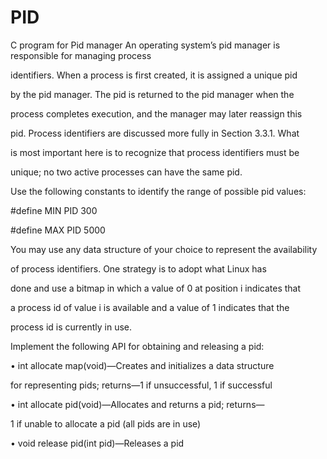 # PID
C program for Pid manager
An operating system’s pid manager is responsible for managing process

identifiers. When a process is first created, it is assigned a unique pid

by the pid manager. The pid is returned to the pid manager when the

process completes execution, and the manager may later reassign this

pid. Process identifiers are discussed more fully in Section 3.3.1. What

is most important here is to recognize that process identifiers must be

unique; no two active processes can have the same pid.

Use the following constants to identify the range of possible pid values:

#define MIN PID 300

#define MAX PID 5000

You may use any data structure of your choice to represent the availability

of process identifiers. One strategy is to adopt what Linux has

done and use a bitmap in which a value of 0 at position i indicates that

a process id of value i is available and a value of 1 indicates that the

process id is currently in use.

Implement the following API for obtaining and releasing a pid:

• int allocate map(void)—Creates and initializes a data structure

for representing pids; returns—1 if unsuccessful, 1 if successful

• int allocate pid(void)—Allocates and returns a pid; returns—

1 if unable to allocate a pid (all pids are in use)

• void release pid(int pid)—Releases a pid

